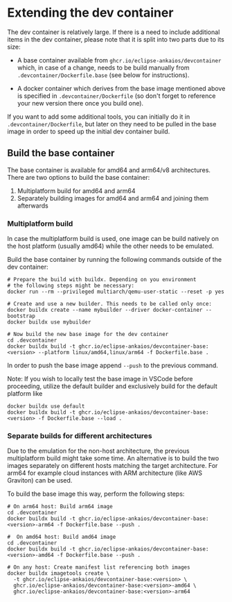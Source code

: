 # Extending the dev container

The dev container is relatively large.
If there is a need to include additional items in the dev container, please note that it is split into two parts due to its size:

* A base container available from `ghcr.io/eclipse-ankaios/devcontainer` which, in case of a change, needs to be build manually from `.devcontainer/Dockerfile.base` (see below for instructions).

* A docker container which derives from the base image mentioned above is specified in `.devcontainer/Dockerfile` (so don't forget to reference your new version there once you build one).

If you want to add some additional tools, you can initially do it in `.devcontainer/Dockerfile`, but later on they need to be pulled in the base image in order to speed up the initial dev container build.

## Build the base container

The base container is available for amd64 and arm64/v8 architectures. There are two options to build the base container:

1. Multiplatform build for amd64 and arm64
2. Separately building images for amd64 and arm64 and joining them afterwards

### Multiplatform build

In case the multiplatform build is used, one image can be build natively on the host platform (usually amd64) while the other needs to be emulated.

Build the base container by running the following commands outside of the dev container:

```shell
# Prepare the build with buildx. Depending on you environment
# the following steps might be necessary:
docker run --rm --privileged multiarch/qemu-user-static --reset -p yes

# Create and use a new builder. This needs to be called only once:
docker buildx create --name mybuilder --driver docker-container --bootstrap
docker buildx use mybuilder

# Now build the new base image for the dev container
cd .devcontainer
docker buildx build -t ghcr.io/eclipse-ankaios/devcontainer-base:<version> --platform linux/amd64,linux/arm64 -f Dockerfile.base .
```

In order to push the base image append `--push` to the previous command.

Note: If you wish to locally test the base image in VSCode before proceeding, utilize the default builder and exclusively build for the default platform like

```shell
docker buildx use default
docker buildx build -t ghcr.io/eclipse-ankaios/devcontainer-base:<version> -f Dockerfile.base --load .
```

### Separate builds for different architectures

Due to the emulation for the non-host architecture, the previous multiplatform build might take some time.
An alternative is to build the two images separately on different hosts matching the target architecture.
For arm64 for example cloud instances with ARM architecture (like AWS Graviton) can be used.

To build the base image this way, perform the following steps:

```shell
# On arm64 host: Build arm64 image
cd .devcontainer
docker buildx build -t ghcr.io/eclipse-ankaios/devcontainer-base:<version>-arm64 -f Dockerfile.base --push .

#  On amd64 host: Build amd64 image
cd .devcontainer
docker buildx build -t ghcr.io/eclipse-ankaios/devcontainer-base:<version>-amd64 -f Dockerfile.base --push .

# On any host: Create manifest list referencing both images
docker buildx imagetools create \
  -t ghcr.io/eclipse-ankaios/devcontainer-base:<version> \
  ghcr.io/eclipse-ankaios/devcontainer-base:<version>-amd64 \
  ghcr.io/eclipse-ankaios/devcontainer-base:<version>-arm64
```
